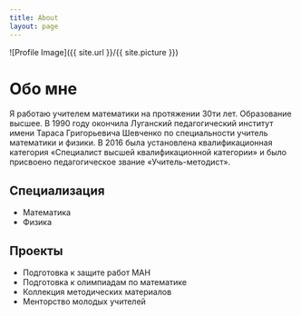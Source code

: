 ```yaml
---
title: About
layout: page
---
```

![Profile Image]({{ site.url }}/{{ site.picture }})

<h1>Обо мне</h1>

Я работаю учителем математики на протяжении 30ти лет. Образование высшее.  В 1990 году окончила Луганский педагогический институт имени Тараса Григорьевича Шевченко по специальности учитель математики и физики. В 2016 была установлена квалификационная категория «Специалист высшей квалификационной категории» и было присвоено педагогическое звание «Учитель-методист».

<p></p>

<h2>Специализация</h2>

<ul class="skill-list">
	<li>Математика</li>
	<li>Физика</li>
</ul>

<h2>Проекты</h2>

<ul>
	<li>Подготовка к защите работ МАН</li>
	<li>Подготовка к олимпиадам по математике</li>
	<li>Коллекция методических материалов</li>
	<li>Менторство молодых учителей</li> 
</ul>
